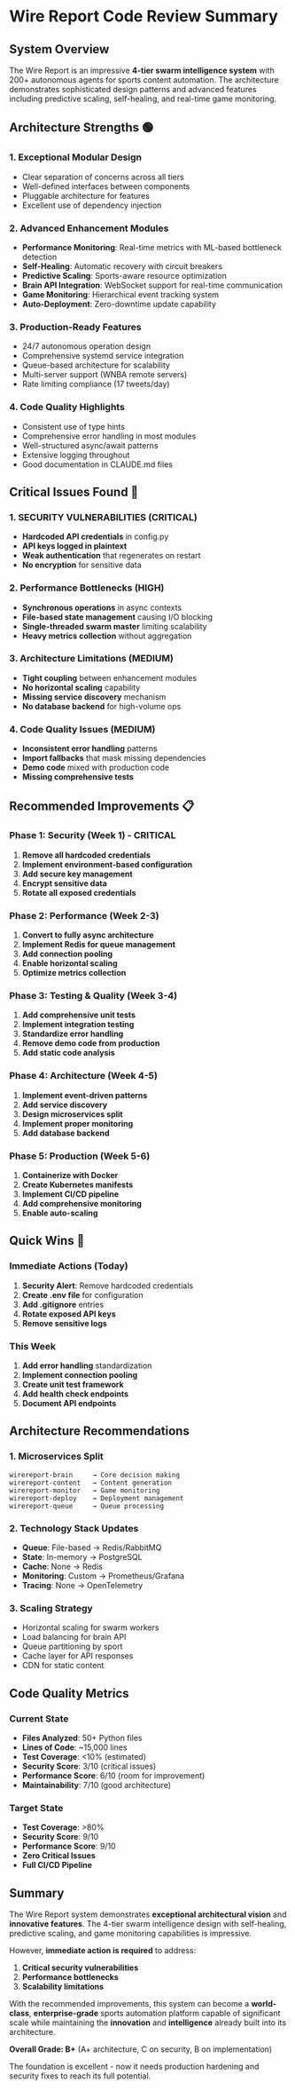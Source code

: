 # Wire Report Code Review Summary

## System Overview

The Wire Report is an impressive **4-tier swarm intelligence system** with 200+ autonomous agents for sports content automation. The architecture demonstrates sophisticated design patterns and advanced features including predictive scaling, self-healing, and real-time game monitoring.

## Architecture Strengths 🟢

### 1. **Exceptional Modular Design**
- Clear separation of concerns across all tiers
- Well-defined interfaces between components
- Pluggable architecture for features
- Excellent use of dependency injection

### 2. **Advanced Enhancement Modules**
- **Performance Monitoring**: Real-time metrics with ML-based bottleneck detection
- **Self-Healing**: Automatic recovery with circuit breakers
- **Predictive Scaling**: Sports-aware resource optimization
- **Brain API Integration**: WebSocket support for real-time communication
- **Game Monitoring**: Hierarchical event tracking system
- **Auto-Deployment**: Zero-downtime update capability

### 3. **Production-Ready Features**
- 24/7 autonomous operation design
- Comprehensive systemd service integration
- Queue-based architecture for scalability
- Multi-server support (WNBA remote servers)
- Rate limiting compliance (17 tweets/day)

### 4. **Code Quality Highlights**
- Consistent use of type hints
- Comprehensive error handling in most modules
- Well-structured async/await patterns
- Extensive logging throughout
- Good documentation in CLAUDE.md files

## Critical Issues Found 🔴

### 1. **SECURITY VULNERABILITIES** (CRITICAL)
- **Hardcoded API credentials** in config.py
- **API keys logged in plaintext**
- **Weak authentication** that regenerates on restart
- **No encryption** for sensitive data

### 2. **Performance Bottlenecks** (HIGH)
- **Synchronous operations** in async contexts
- **File-based state management** causing I/O blocking
- **Single-threaded swarm master** limiting scalability
- **Heavy metrics collection** without aggregation

### 3. **Architecture Limitations** (MEDIUM)
- **Tight coupling** between enhancement modules
- **No horizontal scaling** capability
- **Missing service discovery** mechanism
- **No database backend** for high-volume ops

### 4. **Code Quality Issues** (MEDIUM)
- **Inconsistent error handling** patterns
- **Import fallbacks** that mask missing dependencies
- **Demo code** mixed with production code
- **Missing comprehensive tests**

## Recommended Improvements 📋

### Phase 1: Security (Week 1) - CRITICAL
1. **Remove all hardcoded credentials**
2. **Implement environment-based configuration**
3. **Add secure key management**
4. **Encrypt sensitive data**
5. **Rotate all exposed credentials**

### Phase 2: Performance (Week 2-3)
1. **Convert to fully async architecture**
2. **Implement Redis for queue management**
3. **Add connection pooling**
4. **Enable horizontal scaling**
5. **Optimize metrics collection**

### Phase 3: Testing & Quality (Week 3-4)
1. **Add comprehensive unit tests**
2. **Implement integration testing**
3. **Standardize error handling**
4. **Remove demo code from production**
5. **Add static code analysis**

### Phase 4: Architecture (Week 4-5)
1. **Implement event-driven patterns**
2. **Add service discovery**
3. **Design microservices split**
4. **Implement proper monitoring**
5. **Add database backend**

### Phase 5: Production (Week 5-6)
1. **Containerize with Docker**
2. **Create Kubernetes manifests**
3. **Implement CI/CD pipeline**
4. **Add comprehensive monitoring**
5. **Enable auto-scaling**

## Quick Wins 🚀

### Immediate Actions (Today)
1. **Security Alert**: Remove hardcoded credentials
2. **Create .env file** for configuration
3. **Add .gitignore** entries
4. **Rotate exposed API keys**
5. **Remove sensitive logs**

### This Week
1. **Add error handling** standardization
2. **Implement connection pooling**
3. **Create unit test framework**
4. **Add health check endpoints**
5. **Document API endpoints**

## Architecture Recommendations

### 1. **Microservices Split**
```
wirereport-brain     → Core decision making
wirereport-content   → Content generation
wirereport-monitor   → Game monitoring
wirereport-deploy    → Deployment management
wirereport-queue     → Queue processing
```

### 2. **Technology Stack Updates**
- **Queue**: File-based → Redis/RabbitMQ
- **State**: In-memory → PostgreSQL
- **Cache**: None → Redis
- **Monitoring**: Custom → Prometheus/Grafana
- **Tracing**: None → OpenTelemetry

### 3. **Scaling Strategy**
- Horizontal scaling for swarm workers
- Load balancing for brain API
- Queue partitioning by sport
- Cache layer for API responses
- CDN for static content

## Code Quality Metrics

### Current State
- **Files Analyzed**: 50+ Python files
- **Lines of Code**: ~15,000 lines
- **Test Coverage**: <10% (estimated)
- **Security Score**: 3/10 (critical issues)
- **Performance Score**: 6/10 (room for improvement)
- **Maintainability**: 7/10 (good architecture)

### Target State
- **Test Coverage**: >80%
- **Security Score**: 9/10
- **Performance Score**: 9/10
- **Zero Critical Issues**
- **Full CI/CD Pipeline**

## Summary

The Wire Report system demonstrates **exceptional architectural vision** and **innovative features**. The 4-tier swarm intelligence design with self-healing, predictive scaling, and game monitoring capabilities is impressive.

However, **immediate action is required** to address:
1. **Critical security vulnerabilities**
2. **Performance bottlenecks**
3. **Scalability limitations**

With the recommended improvements, this system can become a **world-class**, **enterprise-grade** sports automation platform capable of significant scale while maintaining the **innovation** and **intelligence** already built into its architecture.

**Overall Grade: B+** (A+ architecture, C on security, B on implementation)

The foundation is excellent - now it needs production hardening and security fixes to reach its full potential.